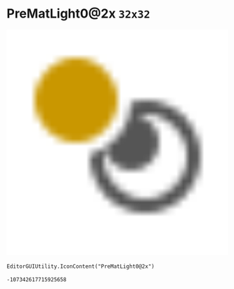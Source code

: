 # PreMatLight0@2x `32x32`
<img src="/img/PreMatLight0@2x.png" width=512 height=512>

``` CSharp
EditorGUIUtility.IconContent("PreMatLight0@2x")
```
```
-107342617715925658
```
